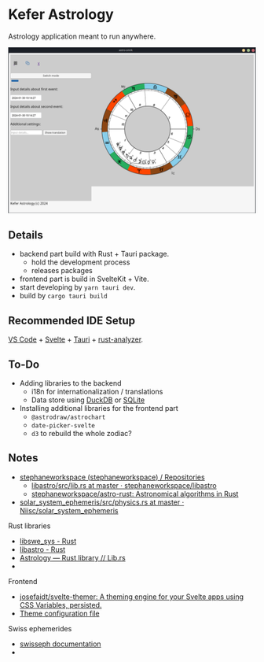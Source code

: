 # Kefer Astrology

Astrology application meant to run anywhere.

![preview](./astro-rust.png)

## Details

- backend part build with Rust + Tauri package.
  - hold the development process
  - releases packages
- frontend part is build in SvelteKit + Vite.
- start developing by `yarn tauri dev`.
- build by `cargo tauri build`

## Recommended IDE Setup

[VS Code](https://code.visualstudio.com/) + [Svelte](https://marketplace.visualstudio.com/items?itemName=svelte.svelte-vscode) + [Tauri](https://marketplace.visualstudio.com/items?itemName=tauri-apps.tauri-vscode) + [rust-analyzer](https://marketplace.visualstudio.com/items?itemName=rust-lang.rust-analyzer).


## To-Do

- Adding libraries to the backend
    - i18n for internationalization / translations
    - Data store using [DuckDB](https://duckdb.org/) or [SQLite](https://sqlite.org/)
- Installing additional libraries for the frontend part
    - `@astrodraw/astrochart`
    - `date-picker-svelte`
    - `d3` to rebuild the whole zodiac?


## Notes



- [stephaneworkspace (stephaneworkspace) / Repositories](https://github.com/stephaneworkspace?language=rust&page=2&q=&sort=&tab=repositories)
	- [libastro/src/lib.rs at master · stephaneworkspace/libastro](https://github.com/stephaneworkspace/libastro/pulse)
	- [stephaneworkspace/astro-rust: Astronomical algorithms in Rust](https://github.com/stephaneworkspace/astro-rust)
- [solar_system_ephemeris/src/physics.rs at master · Niisc/solar_system_ephemeris](https://github.com/Niisc/solar_system_ephemeris/blob/master/src/physics.rs)


Rust libraries
- [libswe_sys - Rust](https://docs.rs/libswe-sys/latest/libswe_sys/)
- [libastro - Rust](https://docs.rs/libastro/latest/libastro/)
- [Astrology — Rust library // Lib.rs](https://lib.rs/crates/astrology)
- 



Frontend
- [josefaidt/svelte-themer: A theming engine for your Svelte apps using CSS Variables, persisted.](https://github.com/josefaidt/svelte-themer)
- [Theme configuration file](https://docs.developers.optimizely.com/configured-commerce/docs/theme-configuration-file-in-classic)



Swiss ephemerides
- [swisseph documentation](https://www.astro.com/swisseph/swisseph.htm)
- 
